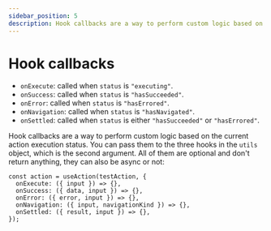 ```yaml
---
sidebar_position: 5
description: Hook callbacks are a way to perform custom logic based on the current action execution status.
---
```


# Hook callbacks

- `onExecute`: called when `status` is `"executing"`.
- `onSuccess`: called when `status` is `"hasSucceeded"`.
- `onError`: called when `status` is `"hasErrored"`.
- `onNavigation`: called when `status` is `"hasNavigated"`.
- `onSettled`: called when `status` is either `"hasSucceeded"` or `"hasErrored"`.

Hook callbacks are a way to perform custom logic based on the current action execution status. You can pass them to the three hooks in the `utils` object, which is the second argument. All of them are optional and don't return anything, they can also be async or not:

```tsx
const action = useAction(testAction, {
  onExecute: ({ input }) => {},
  onSuccess: ({ data, input }) => {},
  onError: ({ error, input }) => {},
  onNavigation: ({ input, navigationKind }) => {},
  onSettled: ({ result, input }) => {},
});
```